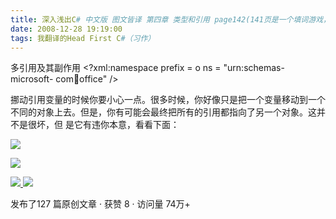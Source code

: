 ```yaml
---
title: 深入浅出C# 中文版 图文皆译 第四章 类型和引用 page142(141页是一个填词游戏，跳过)
date: 2008-12-28 19:19:00
tags: 我翻译的Head First C#（习作）
---
```

多引用及其副作用  <?xml:namespace prefix = o ns = "urn:schemas-microsoft-
com:office:office" />

挪动引用变量的时候你要小心一点。很多时候，你好像只是把一个变量移动到一个不同的对象上去。但是，你有可能会最终把所有的引用都指向了另一个对象。这并不是很坏，但
是它有违你本意，看看下面：

![](https://p-blog.csdn.net/images/p_blog_csdn_net/cuipengfei1/EntryImages/20081228/%E6%88%AA%E5%9B%BE10.jpg)

![](https://p-blog.csdn.net/images/p_blog_csdn_net/cuipengfei1/EntryImages/20081228/%E6%88%AA%E5%9B%BE11.jpg)



[ ![](https://profile.csdnimg.cn/5/2/5/3_cuipengfei1)
![](https://g.csdnimg.cn/static/user-reg-year/1x/11.png)
](https://blog.csdn.net/cuipengfei1)



发布了127 篇原创文章  ·  获赞 8  ·  访问量 74万+

